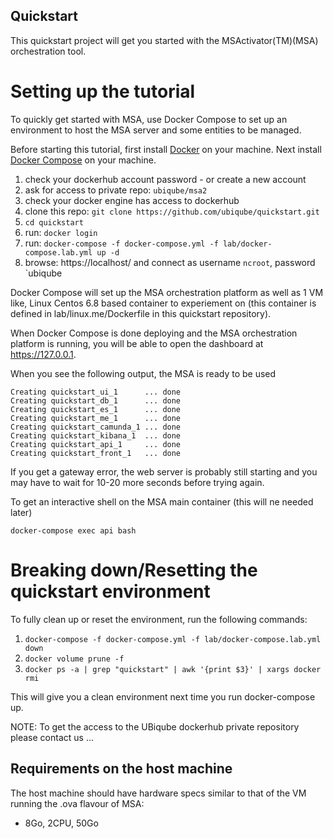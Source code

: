 Quickstart
------------------------------------

This quickstart project will get you started with the MSActivator(TM)(MSA) orchestration tool.


# Setting up the tutorial
To quickly get started with MSA, use Docker Compose to set up an environment to host the MSA server and some entities to be managed. 

Before starting this tutorial, first install [Docker](https://docs.docker.com/install/) on your machine. Next install [Docker Compose](https://docs.docker.com/compose/install/) on your machine.

1. check your dockerhub account password - or create a new account
2. ask for access to private repo: `ubiqube/msa2`
3. check your docker engine has access to dockerhub
4. clone this repo: `git clone https://github.com/ubiqube/quickstart.git`
5. `cd quickstart`
6. run: `docker login`
7. run: `docker-compose -f docker-compose.yml -f lab/docker-compose.lab.yml up -d `
8. browse: https://localhost/ and connect as username `ncroot`, password `ubiqube

Docker Compose will set up the MSA orchestration platform as well as 1 VM like, Linux Centos 6.8 based container to experiement on (this container is defined in lab/linux.me/Dockerfile in this quickstart repository).  

When Docker Compose is done deploying and the MSA orchestration platform is running, you will be able to open the dashboard at https://127.0.0.1. 

When you see the following output, the MSA is ready to be used

```
Creating quickstart_ui_1      ... done
Creating quickstart_db_1      ... done
Creating quickstart_es_1      ... done
Creating quickstart_me_1      ... done
Creating quickstart_camunda_1 ... done
Creating quickstart_kibana_1  ... done
Creating quickstart_api_1     ... done
Creating quickstart_front_1   ... done
```

If you get a gateway error, the web server is probably still starting and you may have to wait for 10-20 more seconds before trying again.

To get an interactive shell on the MSA main container (this will ne needed later)
```
docker-compose exec api bash
```

# Breaking down/Resetting the quickstart environment
To fully clean up or reset the environment, run the following commands:

1. `docker-compose -f docker-compose.yml -f lab/docker-compose.lab.yml down`
2. `docker volume prune -f`
3. `docker ps -a | grep "quickstart" | awk '{print $3}' | xargs docker rmi`

This will give you a clean environment next time you run docker-compose up.

NOTE: To get the access to the UBiqube dockerhub private repository please contact us ...

Requirements on the host machine
--------------------------------

The host machine should have hardware specs similar to that
of the VM running the .ova flavour of MSA:

- 8Go, 2CPU, 50Go

